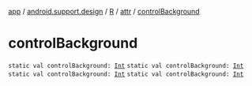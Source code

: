 [app](../../../index.md) / [android.support.design](../../index.md) / [R](../index.md) / [attr](index.md) / [controlBackground](.)

# controlBackground

`static val controlBackground: `[`Int`](https://kotlinlang.org/api/latest/jvm/stdlib/kotlin/-int/index.html)
`static val controlBackground: `[`Int`](https://kotlinlang.org/api/latest/jvm/stdlib/kotlin/-int/index.html)
`static val controlBackground: `[`Int`](https://kotlinlang.org/api/latest/jvm/stdlib/kotlin/-int/index.html)
`static val controlBackground: `[`Int`](https://kotlinlang.org/api/latest/jvm/stdlib/kotlin/-int/index.html)